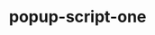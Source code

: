 # popup-script-one
<!DOCTYPE html>
<html lang="en">
<head>
    <meta charset="UTF-8">
    <meta name="viewport" content="width=device-width, initial-scale=1.0">
    <title>Sales Popup Test Page</title>
    <style>
        body {
            font-family: -apple-system, BlinkMacSystemFont, "Segoe UI", Roboto, Helvetica, Arial, sans-serif;
            line-height: 1.6;
            max-width: 800px;
            margin: 0 auto;
            padding: 20px;
        }
        
        h1 {
            text-align: center;
            margin-bottom: 30px;
        }
        
        .product {
            border: 1px solid #ddd;
            border-radius: 5px;
            padding: 20px;
            margin-bottom: 20px;
            display: flex;
            align-items: center;
        }
        
        .product-image {
            width: 100px;
            height: 100px;
            background-color: #f0f0f0;
            margin-right: 20px;
            display: flex;
            align-items: center;
            justify-content: center;
        }
        
        .product-details {
            flex: 1;
        }
        
        .product-title {
            font-size: 18px;
            font-weight: bold;
            margin-bottom: 5px;
        }
        
        .product-price {
            font-size: 16px;
            color: #333;
        }
        
        .buy-button {
            background-color: #4CAF50;
            color: white;
            border: none;
            padding: 10px 15px;
            border-radius: 4px;
            cursor: pointer;
            font-size: 14px;
        }
        
        .buy-button:hover {
            background-color: #45a049;
        }
    </style>
</head>
<body>
    <h1>Demo Store</h1>
    
   
    <!-- Include the sales popup script -->
    <!-- Replace "your-website-id" with an actual website ID -->
    <script 
    src="http://localhost:5000/api/websites/embed/686b50497ef71ce228e90d30.js"
    data-website-id="686b50497ef71ce228e90d30"
    async
    defer
  ></script>
</html> 
